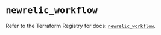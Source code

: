 # `newrelic_workflow`

Refer to the Terraform Registry for docs: [`newrelic_workflow`](https://registry.terraform.io/providers/newrelic/newrelic/3.29.0/docs/resources/workflow).
